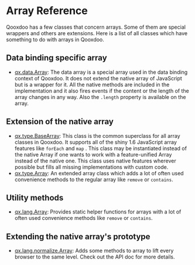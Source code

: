 # Array Reference

Qooxdoo has a few classes that concern arrays. Some of them are special wrappers
and others are extensions. Here is a list of all classes which have something to
do with arrays in Qooxdoo.

## Data binding specific array

- [qx.data.Array](apps://apiviewer/#qx.data.Array): The data array is a special
  array used in the data binding context of Qooxdoo. It does not extend the
  native array of JavaScript but is a wrapper for it. All the native methods are
  included in the implementation and it also fires events if the content or the
  length of the array changes in any way. Also the `.length` property is
  available on the array.

## Extension of the native array

- [qx.type.BaseArray](apps://apiviewer/#qx.type.BaseArray): This class is the
  common superclass for all array classes in Qooxdoo. It supports all of the
  shiny 1.6 JavaScript array features like `forEach` and `map` . This class may
  be instantiated instead of the native Array if one wants to work with a
  feature-unified Array instead of the native one. This class uses native
  features wherever possible but fills all missing implementations with custom
  code.
- [qx.type.Array](apps://apiviewer/#qx.type.Array): An extended array class
  which adds a lot of often used convenience methods to the regular array like
  `remove` or `contains`.

## Utility methods

- [qx.lang.Array](apps://apiviewer/#qx.lang.Array): Provides static helper
  functions for arrays with a lot of often used convenience methods like
  `remove` or `contains`.

## Extending the native array's prototype

- [qx.lang.normalize.Array](apps://apiviewer/#qx.lang.normalize.Array): Adds
  some methods to array to lift every browser to the same level. Check out the
  API doc for more details.
